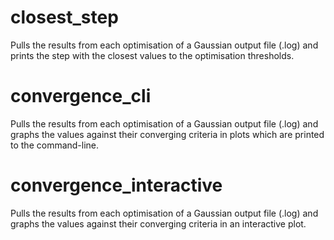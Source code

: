 # closest_step
Pulls the results from each optimisation of a Gaussian output file (.log) and prints the step with the closest values to the optimisation thresholds.

# convergence_cli
Pulls the results from each optimisation of a Gaussian output file (.log) and graphs the values against their converging criteria in plots which are printed to the command-line.

# convergence_interactive
Pulls the results from each optimisation of a Gaussian output file (.log) and graphs the values against their converging criteria in an interactive plot.
